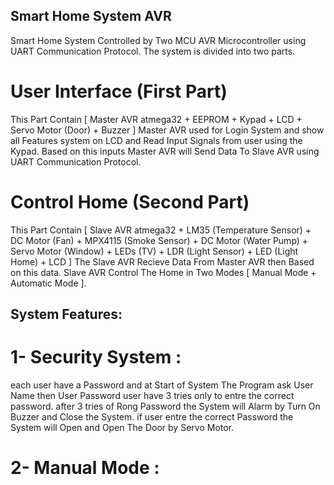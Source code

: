 ## Smart Home System AVR
Smart Home System Controlled by Two MCU AVR Microcontroller using UART Communication Protocol. The system is divided into two parts.
# User Interface (First Part)
This Part Contain [ Master AVR atmega32 + EEPROM + Kypad + LCD + Servo Motor (Door) + Buzzer ]
Master AVR used for Login System and show all Features system on LCD and Read Input Signals from user using the Kypad. Based on this inputs Master AVR will Send Data To Slave AVR using UART Communication Protocol.
# Control Home (Second Part)
This Part Contain [ Slave AVR atmega32 + LM35 (Temperature Sensor) + DC Motor (Fan) + MPX4115 (Smoke Sensor) + DC Motor (Water Pump) + Servo Motor (Window) + LEDs (TV) + LDR (Light Sensor) + LED (Light Home) + LCD ]
The Slave AVR Recieve Data From Master AVR then Based on this data. Slave AVR Control The Home in Two Modes [ Manual Mode + Automatic Mode ].

## System Features:
# 1- Security System : 
 each user have a Password and at Start of System The Program ask User Name then User Password
 user have 3 tries only to entre the correct password. after 3 tries of Rong Password the System 
 will Alarm by Turn On Buzzer and Close the System. if user entre the correct Password the System 
 will Open and Open The Door by Servo Motor.
# 2- Manual Mode :
